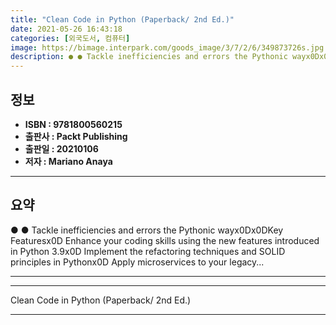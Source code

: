 ```yaml
---
title: "Clean Code in Python (Paperback/ 2nd Ed.)"
date: 2021-05-26 16:43:18
categories: [외국도서, 컴퓨터]
image: https://bimage.interpark.com/goods_image/3/7/2/6/349873726s.jpg
description: ● ● Tackle inefficiencies and errors the Pythonic wayx0Dx0DKey Featuresx0D Enhance your coding skills using the new features introduced in Python 3.9x0D Imp
---
```


## **정보**

- **ISBN : 9781800560215**
- **출판사 : Packt Publishing**
- **출판일 : 20210106**
- **저자 : Mariano Anaya**

------



## **요약**

●  ●  Tackle inefficiencies and errors the Pythonic wayx0Dx0DKey Featuresx0D  Enhance your coding skills using the new features introduced in Python 3.9x0D  Implement the refactoring techniques and SOLID principles in Pythonx0D  Apply microservices to your legacy... 

------



------


Clean Code in Python (Paperback/ 2nd Ed.) 

------


